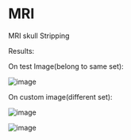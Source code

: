 # MRI
MRI skull Stripping


Results:

On test Image(belong to same set):


![image](https://user-images.githubusercontent.com/55551710/113200580-1f19f580-9286-11eb-8cf5-61c539f0c66d.png)





On custom image(different set):


![image](https://user-images.githubusercontent.com/55551710/113200733-5688a200-9286-11eb-85f2-d2ef03f9abbe.png)





![image](https://user-images.githubusercontent.com/55551710/113200881-7f109c00-9286-11eb-841e-d8832d3ebcde.png)
